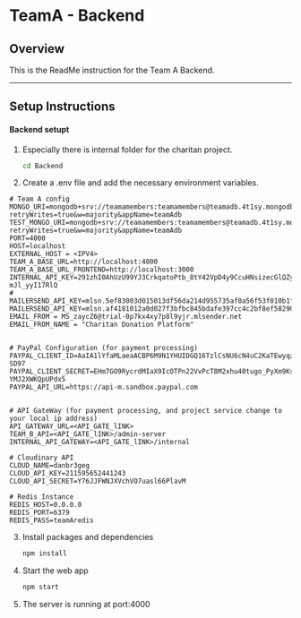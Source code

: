 # TeamA - Backend

## Overview

This is the ReadMe instruction for the Team A Backend.

---

## Setup Instructions

#### Backend setupt

1. Especially there is internal folder for the charitan project.
   ```bash
   cd Backend
   ```
2. Create a .env file and add the necessary environment variables.

```
# Team A config
MONGO_URI=mongodb+srv://teamamembers:teamamembers@teamadb.4t1sy.mongodb.net/?retryWrites=true&w=majority&appName=teamAdb
TEST_MONGO_URI=mongodb+srv://teamamembers:teamamembers@teamadb.4t1sy.mongodb.net/test?retryWrites=true&w=majority&appName=teamAdb
PORT=4000
HOST=localhost
EXTERNAL_HOST = <IPV4>
TEAM_A_BASE_URL=http://localhost:4000
TEAM_A_BASE_URL_FRONTEND=http://localhost:3000
INTERNAL_API_KEY=291zhI0AhUzU99YJ3CrkqatoPtb_8tY42VpD4y9CcuHNsizecGlQZylwoicQhiYSUHczM93Zk-mJl_yyI17RlQ
# MAILERSEND_API_KEY=mlsn.5ef83003d015013df56da214d955735af0a56f53f010b1ff816f7b27df281694
MAILERSEND_API_KEY=mlsn.af4181012a0d027f3bfbc845bdafe397cc4c2bf8ef582905b6554a3c5e4a3773
EMAIL_FROM = MS_zaycZ6@trial-0p7kx4xy7p8l9yjr.mlsender.net
EMAIL_FROM_NAME = "Charitan Donation Platform"


# PayPal Configuration (for payment processing)
PAYPAL_CLIENT_ID=AaIA1lYfaMLaeaACBP6M9N1YHUIDGQ16TzlCsNU6cN4uC2KaTEwyqzfPrzXhvIw6ntKzJmbjIlp-SD97
PAYPAL_CLIENT_SECRET=EHm7GO9RycrdMIaX9IcOTPn22VvPcT8M2xhu40tugo_PyXm9KsFVG58DIcIcwRr7S-YMJ2XWKQpUPdx5
PAYPAL_API_URL=https://api-m.sandbox.paypal.com


# API GateWay (for payment processing, and project service change to your local ip address)
API_GATEWAY_URL=<API_GATE_lINK>
TEAM_B_API=<API_GATE_lINK>/admin-server
INTERNAL_API_GATEWAY=<API_GATE_lINK>/internal

# Cloudinary API
CLOUD_NAME=danbr3geg
CLOUD_API_KEY=211595652441243
CLOUD_API_SECRET=Y76JJFWNJXVchVO7uasl66PlavM

# Redis Instance
REDIS_HOST=0.0.0.0
REDIS_PORT=6379
REDIS_PASS=teamAredis
```

3. Install packages and dependencies
   ```bash
   npm install
   ```
4. Start the web app
   ```bash
   npm start
   ```
5. The server is running at port:4000
